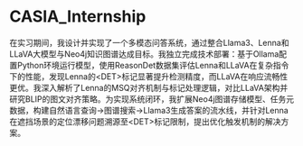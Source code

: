 # CASIA_Internship
在实习期间，我设计并实现了一个多模态问答系统，通过整合Llama3、Lenna和LLaVA大模型与Neo4j知识图谱达成目标。我独立完成技术部署：基于Ollama配置Python环境运行模型，使用ReasonDet数据集评估Lenna和LLaVA在复杂指令下的性能，发现Lenna的&lt;DET>标记显著提升检测精度，而LLaVA在响应流畅性更优。我深入解析了Lenna的MSQ对齐机制与标记处理逻辑，对比LLaVA架构并研究BLIP的图文对齐策略。为实现系统闭环，我扩展Neo4j图谱存储模型、任务元数据，构建自然语言查询→图谱搜索→Llama3生成答案的流水线，并针对Lenna在遮挡场景的定位漂移问题溯源至&lt;DET>标记限制，提出优化触发机制的解决方案。
